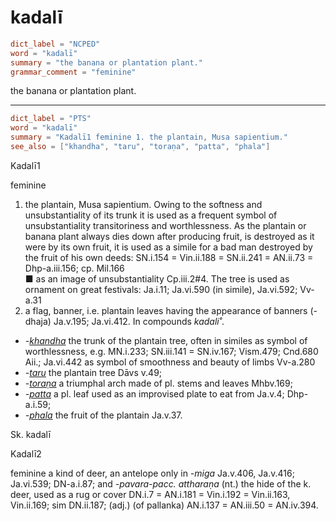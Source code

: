 # kadalī

``` toml
dict_label = "NCPED"
word = "kadalī"
summary = "the banana or plantation plant."
grammar_comment = "feminine"
```

the banana or plantation plant.

--------------------

``` toml
dict_label = "PTS"
word = "kadalī"
summary = "Kadalī1 feminine 1. the plantain, Musa sapientium."
see_also = ["khandha", "taru", "toraṇa", "patta", "phala"]
```

Kadalī1

feminine

1. the plantain, Musa sapientium. Owing to the softness and unsubstantiality of its trunk it is used as a frequent symbol of unsubstantiality transitoriness and worthlessness. As the plantain or banana plant always dies down after producing fruit, is destroyed as it were by its own fruit, it is used as a simile for a bad man destroyed by the fruit of his own deeds: SN.i.154 = Vin.ii.188 = SN.ii.241 = AN.ii.73 = Dhp\-a.iii.156; cp. Mil.166  
   ■ as an image of unsubstantiality Cp.iii.2#4. The tree is used as ornament on great festivals: Ja.i.11; Ja.vi.590 (in simile), Ja.vi.592; Vv\-a.31
2. a flag, banner, i.e. plantain leaves having the appearance of banners (\-dhaja) Ja.v.195; Ja.vi.412. In compounds *kadali˚*.

* *\-[khandha](khandha.md)* the trunk of the plantain tree, often in similes as symbol of worthlessness, e.g. MN.i.233; SN.iii.141 = SN.iv.167; Vism.479; Cnd.680 Aii.; Ja.vi.442 as symbol of smoothness and beauty of limbs Vv\-a.280
* *\-[taru](taru.md)* the plantain tree Dāvs v.49;
* *\-[toraṇa](toraṇa.md)* a triumphal arch made of pl. stems and leaves Mhbv.169;
* *\-[patta](patta.md)* a pl. leaf used as an improvised plate to eat from Ja.v.4; Dhp\-a.i.59;
* *\-[phala](phala.md)* the fruit of the plantain Ja.v.37.

Sk. kadalī

Kadalī2

feminine a kind of deer, an antelope only in *\-miga* Ja.v.406, Ja.v.416; Ja.vi.539; DN\-a.i.87; and *\-pavara\-pacc. attharaṇa* (nt.) the hide of the k. deer, used as a rug or cover DN.i.7 = AN.i.181 = Vin.i.192 = Vin.ii.163, Vin.ii.169; sim DN.ii.187; (adj.) (of pallanka) AN.i.137 = AN.iii.50 = AN.iv.394.

